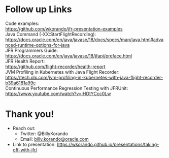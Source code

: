 # Follow up Links
Code examples: <br/>
https://github.com/wkorando/jfr-presentation-examples<br/>
Java Command (-XX:StartFlightRecording):<br/>
https://docs.oracle.com/en/java/javase/18/docs/specs/man/java.html#advanced-runtime-options-for-java<br/>
JFR Programmers Guide:<br/>
https://docs.oracle.com/en/java/javase/18/jfapi/preface.html <br/>
JFR Health Report: <br/>
https://github.com/flight-recorder/health-report<br/>
JVM Profiling in Kubernetes with Java Flight Recorder:<br/>
https://tech.olx.com/jvm-profiling-in-kubernetes-with-java-flight-recorder-b39a6181a99c<br/>
Continuous Performance Regression Testing with JFRUnit:<br/>
https://www.youtube.com/watch?v=iHOtYCcc0Lw <br/>


>>
# Thank you!

* Reach out:
    * Twitter: @BillyKorando
    * Email: billy.korando@oracle.com
* Link to presentation: https://wkorando.github.io/presentations/taking-off-with-jfr/